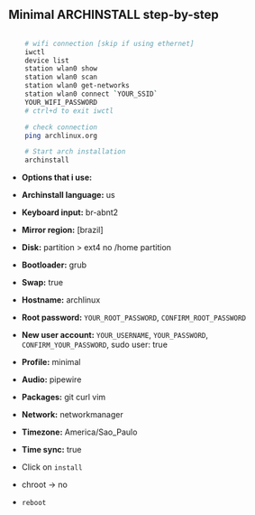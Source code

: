 ## Minimal ARCHINSTALL step-by-step

```sh

    # wifi connection [skip if using ethernet]
    iwctl
    device list
    station wlan0 show
    station wlan0 scan
    station wlan0 get-networks
    station wlan0 connect `YOUR_SSID`
    YOUR_WIFI_PASSWORD
    # ctrl+d to exit iwctl

    # check connection
    ping archlinux.org

    # Start arch installation
    archinstall

```

* **Options that i use:**

* **Archinstall language:** us
* **Keyboard input:** br-abnt2
* **Mirror region:** \[brazil\]
* **Disk:** partition > ext4 no /home partition
* **Bootloader:** grub
* **Swap:** true
* **Hostname:** archlinux
* **Root password:** `YOUR_ROOT_PASSWORD`, `CONFIRM_ROOT_PASSWORD`
* **New user account:** `YOUR_USERNAME`, `YOUR_PASSWORD`, `CONFIRM_YOUR_PASSWORD`, sudo user: true
* **Profile:** minimal
* **Audio:** pipewire
* **Packages:** git curl vim
* **Network:** networkmanager
* **Timezone:** America/Sao_Paulo
* **Time sync:** true
* Click on `install`
* chroot -> no
* `reboot`
